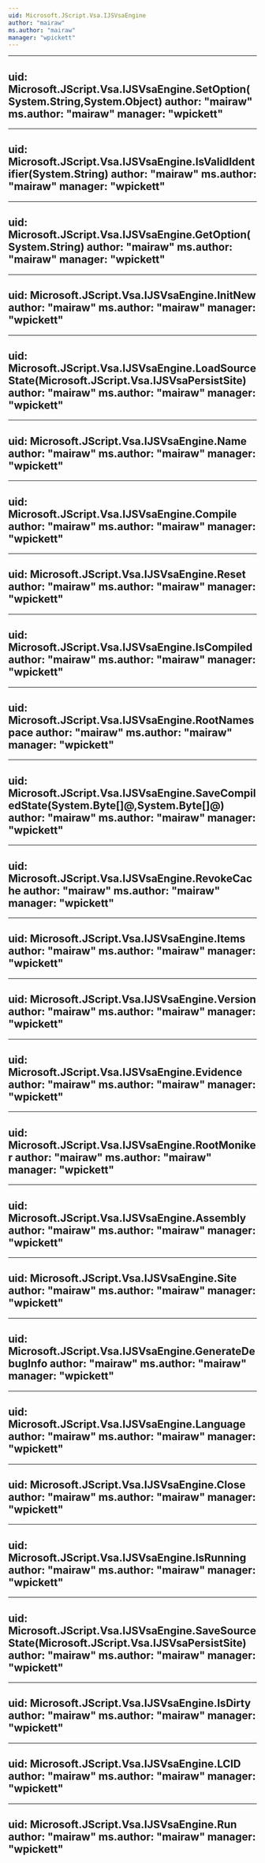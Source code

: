 ```yaml
---
uid: Microsoft.JScript.Vsa.IJSVsaEngine
author: "mairaw"
ms.author: "mairaw"
manager: "wpickett"
---
```


---
uid: Microsoft.JScript.Vsa.IJSVsaEngine.SetOption(System.String,System.Object)
author: "mairaw"
ms.author: "mairaw"
manager: "wpickett"
---

---
uid: Microsoft.JScript.Vsa.IJSVsaEngine.IsValidIdentifier(System.String)
author: "mairaw"
ms.author: "mairaw"
manager: "wpickett"
---

---
uid: Microsoft.JScript.Vsa.IJSVsaEngine.GetOption(System.String)
author: "mairaw"
ms.author: "mairaw"
manager: "wpickett"
---

---
uid: Microsoft.JScript.Vsa.IJSVsaEngine.InitNew
author: "mairaw"
ms.author: "mairaw"
manager: "wpickett"
---

---
uid: Microsoft.JScript.Vsa.IJSVsaEngine.LoadSourceState(Microsoft.JScript.Vsa.IJSVsaPersistSite)
author: "mairaw"
ms.author: "mairaw"
manager: "wpickett"
---

---
uid: Microsoft.JScript.Vsa.IJSVsaEngine.Name
author: "mairaw"
ms.author: "mairaw"
manager: "wpickett"
---

---
uid: Microsoft.JScript.Vsa.IJSVsaEngine.Compile
author: "mairaw"
ms.author: "mairaw"
manager: "wpickett"
---

---
uid: Microsoft.JScript.Vsa.IJSVsaEngine.Reset
author: "mairaw"
ms.author: "mairaw"
manager: "wpickett"
---

---
uid: Microsoft.JScript.Vsa.IJSVsaEngine.IsCompiled
author: "mairaw"
ms.author: "mairaw"
manager: "wpickett"
---

---
uid: Microsoft.JScript.Vsa.IJSVsaEngine.RootNamespace
author: "mairaw"
ms.author: "mairaw"
manager: "wpickett"
---

---
uid: Microsoft.JScript.Vsa.IJSVsaEngine.SaveCompiledState(System.Byte[]@,System.Byte[]@)
author: "mairaw"
ms.author: "mairaw"
manager: "wpickett"
---

---
uid: Microsoft.JScript.Vsa.IJSVsaEngine.RevokeCache
author: "mairaw"
ms.author: "mairaw"
manager: "wpickett"
---

---
uid: Microsoft.JScript.Vsa.IJSVsaEngine.Items
author: "mairaw"
ms.author: "mairaw"
manager: "wpickett"
---

---
uid: Microsoft.JScript.Vsa.IJSVsaEngine.Version
author: "mairaw"
ms.author: "mairaw"
manager: "wpickett"
---

---
uid: Microsoft.JScript.Vsa.IJSVsaEngine.Evidence
author: "mairaw"
ms.author: "mairaw"
manager: "wpickett"
---

---
uid: Microsoft.JScript.Vsa.IJSVsaEngine.RootMoniker
author: "mairaw"
ms.author: "mairaw"
manager: "wpickett"
---

---
uid: Microsoft.JScript.Vsa.IJSVsaEngine.Assembly
author: "mairaw"
ms.author: "mairaw"
manager: "wpickett"
---

---
uid: Microsoft.JScript.Vsa.IJSVsaEngine.Site
author: "mairaw"
ms.author: "mairaw"
manager: "wpickett"
---

---
uid: Microsoft.JScript.Vsa.IJSVsaEngine.GenerateDebugInfo
author: "mairaw"
ms.author: "mairaw"
manager: "wpickett"
---

---
uid: Microsoft.JScript.Vsa.IJSVsaEngine.Language
author: "mairaw"
ms.author: "mairaw"
manager: "wpickett"
---

---
uid: Microsoft.JScript.Vsa.IJSVsaEngine.Close
author: "mairaw"
ms.author: "mairaw"
manager: "wpickett"
---

---
uid: Microsoft.JScript.Vsa.IJSVsaEngine.IsRunning
author: "mairaw"
ms.author: "mairaw"
manager: "wpickett"
---

---
uid: Microsoft.JScript.Vsa.IJSVsaEngine.SaveSourceState(Microsoft.JScript.Vsa.IJSVsaPersistSite)
author: "mairaw"
ms.author: "mairaw"
manager: "wpickett"
---

---
uid: Microsoft.JScript.Vsa.IJSVsaEngine.IsDirty
author: "mairaw"
ms.author: "mairaw"
manager: "wpickett"
---

---
uid: Microsoft.JScript.Vsa.IJSVsaEngine.LCID
author: "mairaw"
ms.author: "mairaw"
manager: "wpickett"
---

---
uid: Microsoft.JScript.Vsa.IJSVsaEngine.Run
author: "mairaw"
ms.author: "mairaw"
manager: "wpickett"
---
